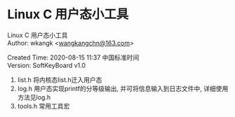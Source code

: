 # Linux C 用户态小工具
Linux C 用户态小工具  
Author: wkangk <<wangkangchn@163.com>>  


Created Time: 2020-08-15 11:37 中国标准时间  
Version: SoftKeyBoard v1.0

1. list.h 将内核态list.h迁入用户态  
2. log.h 用户态实现printf的分等级输出, 并可将信息输入到日志文件中, 详细使用方法见log.h
3. tools.h 常用工具宏